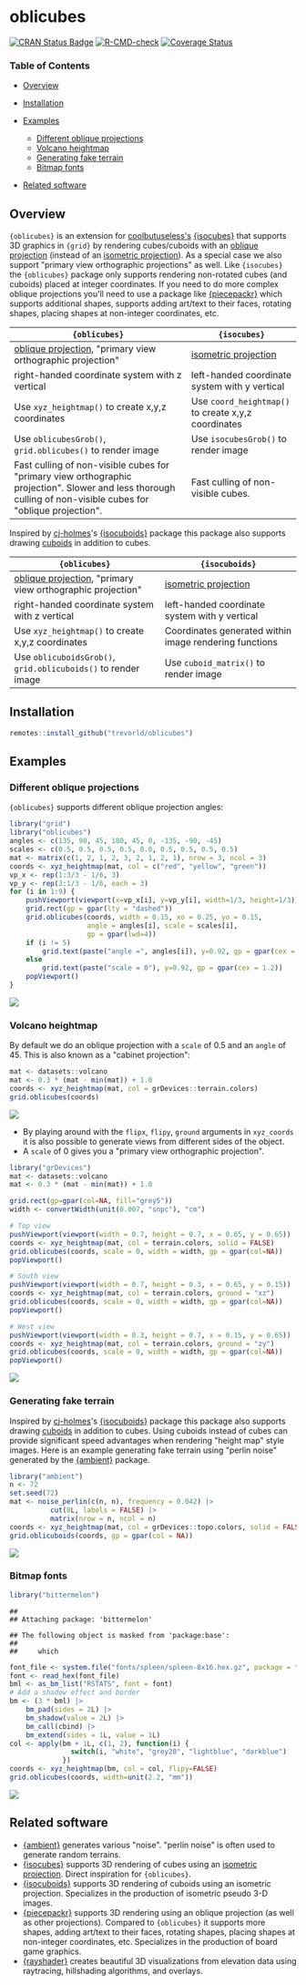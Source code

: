 <!-- # oblicubes <img src="man/figures/logo.png" align="right" width="200px" alt="oblicubes hex sticker"> -->
# oblicubes

[![CRAN Status Badge](https://www.r-pkg.org/badges/version/oblicubes)](https://cran.r-project.org/package=oblicubes)
[![R-CMD-check](https://github.com/trevorld/oblicubes/workflows/R-CMD-check/badge.svg)](https://github.com/trevorld/oblicubes/actions)
[![Coverage Status](https://codecov.io/gh/trevorld/oblicubes/branch/main/graph/badge.svg?token=WV34OH5BI9)](https://codecov.io/gh/trevorld/oblicubes)

### Table of Contents

* [Overview](#overview)
* [Installation](#installation)
* [Examples](#examples)

  + [Different oblique projections](#oblique)
  + [Volcano heightmap](#volcano)
  + [Generating fake terrain](#terrain)
  + [Bitmap fonts](#bitmap)

* [Related software](#related)

## <a name="overview">Overview</a>

`{oblicubes}` is an extension for [coolbutuseless's](https://github.com/coolbutuseless) [{isocubes}](https://github.com/coolbutuseless/isocubes) that supports 3D graphics in `{grid}` by rendering cubes/cuboids with an [oblique projection](https://en.wikipedia.org/wiki/Oblique_projection) (instead of an [isometric projection](https://en.wikipedia.org/wiki/Isometric_projection)).  As a special case we also support "primary view orthographic projections" as well.  Like `{isocubes}` the `{oblicubes}` package only supports rendering non-rotated cubes (and cuboids) placed at integer coordinates.  If you need to do more complex oblique projections you'll need to use a package like [{piecepackr}](https://github.com/piecepackr/piecepackr) which supports additional shapes, supports adding art/text to their faces, rotating shapes, placing shapes at non-integer coordinates, etc.

| `{oblicubes}` | `{isocubes}` |
|---|---|
| [oblique projection](https://en.wikipedia.org/wiki/Oblique_projection), "primary view orthographic projection" | [isometric projection](https://en.wikipedia.org/wiki/Isometric_projection) | 
| right-handed coordinate system with z vertical  | left-handed coordinate system with y vertical |
| Use `xyz_heightmap()` to create x,y,z coordinates | Use `coord_heightmap()` to create x,y,z coordinates |
| Use `oblicubesGrob()`, `grid.oblicubes()` to render image | Use `isocubesGrob()` to render image |
| Fast culling of non-visible cubes for "primary view orthographic projection".  Slower and less thorough culling of non-visible cubes for "oblique projection". | Fast culling of non-visible cubes. |

Inspired by [cj-holmes](https://github.com/cj-holmes)'s [{isocuboids}](https://github.com/cj-holmes/isocuboids) package this package also supports drawing [cuboids](https://en.wikipedia.org/wiki/Cuboid) in addition to cubes.

| `{oblicubes}` | `{isocuboids}` |
|---|---|
| [oblique projection](https://en.wikipedia.org/wiki/Oblique_projection), "primary view orthographic projection" | [isometric projection](https://en.wikipedia.org/wiki/Isometric_projection) | 
| right-handed coordinate system with z vertical  | left-handed coordinate system with y vertical |
| Use `xyz_heightmap()` to create x,y,z coordinates | Coordinates generated within image rendering functions |
| Use `oblicuboidsGrob()`, `grid.oblicuboids()` to render image | Use `cuboid_matrix()` to render image |

## <a name="installation">Installation</a>


```r
remotes::install_github("trevorld/oblicubes")
```

## <a name="examples">Examples</a>



### <a name="oblique">Different oblique projections</a>

`{oblicubes}` supports different oblique projection angles:


```r
library("grid")
library("oblicubes")
angles <- c(135, 90, 45, 180, 45, 0, -135, -90, -45)
scales <- c(0.5, 0.5, 0.5, 0.5, 0.0, 0.5, 0.5, 0.5, 0.5)
mat <- matrix(c(1, 2, 1, 2, 3, 2, 1, 2, 1), nrow = 3, ncol = 3)
coords <- xyz_heightmap(mat, col = c("red", "yellow", "green"))
vp_x <- rep(1:3/3 - 1/6, 3)
vp_y <- rep(3:1/3 - 1/6, each = 3)
for (i in 1:9) {
    pushViewport(viewport(x=vp_x[i], y=vp_y[i], width=1/3, height=1/3))
    grid.rect(gp = gpar(lty = "dashed"))
    grid.oblicubes(coords, width = 0.15, xo = 0.25, yo = 0.15,
                   angle = angles[i], scale = scales[i],
                   gp = gpar(lwd=4))
    if (i != 5)
        grid.text(paste("angle =", angles[i]), y=0.92, gp = gpar(cex = 1.2))
    else
        grid.text(paste("scale = 0"), y=0.92, gp = gpar(cex = 1.2))
    popViewport()
}
```

![](man/figures/README-angles-1.png)

### <a name="volcano">Volcano heightmap</a>

By default we do an oblique projection with a `scale` of 0.5 and an `angle` of 45.  This is also known as a "cabinet projection":


```r
mat <- datasets::volcano
mat <- 0.3 * (mat - min(mat)) + 1.0
coords <- xyz_heightmap(mat, col = grDevices::terrain.colors)
grid.oblicubes(coords)
```

![](man/figures/README-volcano_oblique-1.png)

* By playing around with the `flipx`, `flipy`, `ground` arguments in `xyz_coords` it is also possible to generate views from different sides of the object.  
* A `scale` of 0 gives you a "primary view orthographic projection".


```r
library("grDevices")
mat <- datasets::volcano
mat <- 0.3 * (mat - min(mat)) + 1.0

grid.rect(gp=gpar(col=NA, fill="grey5"))
width <- convertWidth(unit(0.007, "snpc"), "cm")

# Top view
pushViewport(viewport(width = 0.7, height = 0.7, x = 0.65, y = 0.65))
coords <- xyz_heightmap(mat, col = terrain.colors, solid = FALSE)
grid.oblicubes(coords, scale = 0, width = width, gp = gpar(col=NA))
popViewport()

# South view
pushViewport(viewport(width = 0.7, height = 0.3, x = 0.65, y = 0.15))
coords <- xyz_heightmap(mat, col = terrain.colors, ground = "xz")
grid.oblicubes(coords, scale = 0, width = width, gp = gpar(col=NA))
popViewport()

# West view
pushViewport(viewport(width = 0.3, height = 0.7, x = 0.15, y = 0.65))
coords <- xyz_heightmap(mat, col = terrain.colors, ground = "zy")
grid.oblicubes(coords, scale = 0, width = width, gp = gpar(col=NA))
popViewport()
```

![](man/figures/README-volcano_orthographic-1.png)

### <a name="terrain">Generating fake terrain</a>

Inspired by [cj-holmes](https://github.com/cj-holmes)'s [{isocuboids}](https://github.com/cj-holmes/isocuboids) package this package also supports drawing [cuboids](https://en.wikipedia.org/wiki/Cuboid) in addition to cubes.  Using cuboids instead of cubes can provide significant speed advantages when rendering "height map" style images.  Here is an example generating fake terrain using "perlin noise" generated by the [{ambient}](https://github.com/thomasp85/ambient) package.


```r
library("ambient")
n <- 72
set.seed(72)
mat <- noise_perlin(c(n, n), frequency = 0.042) |>
          cut(8L, labels = FALSE) |>
          matrix(nrow = n, ncol = n)
coords <- xyz_heightmap(mat, col = grDevices::topo.colors, solid = FALSE)
grid.oblicuboids(coords, gp = gpar(col = NA))
```

![](man/figures/README-terrain_cuboids-1.png)

### <a name="bitmap">Bitmap fonts</a>


```r
library("bittermelon")
```

```
## 
## Attaching package: 'bittermelon'
```

```
## The following object is masked from 'package:base':
## 
##     which
```

```r
font_file <- system.file("fonts/spleen/spleen-8x16.hex.gz", package = "bittermelon")
font <- read_hex(font_file)
bml <- as_bm_list("RSTATS", font = font)
# Add a shadow effect and border
bm <- (3 * bml) |>
    bm_pad(sides = 2L) |>
    bm_shadow(value = 2L) |>
    bm_call(cbind) |>
    bm_extend(sides = 1L, value = 1L)
col <- apply(bm + 1L, c(1, 2), function(i) {
               switch(i, "white", "grey20", "lightblue", "darkblue")
             })
coords <- xyz_heightmap(bm, col = col, flipy=FALSE)
grid.oblicubes(coords, width=unit(2.2, "mm"))
```

![](man/figures/README-bitmap_font-1.png)

## <a name="related">Related software</a>

* [{ambient}](https://github.com/thomasp85/ambient) generates various "noise".  "perlin noise" is often used to generate random terrains.
* [{isocubes}](https://github.com/coolbutuseless/isocubes) supports 3D rendering of cubes using an [isometric projection](https://en.wikipedia.org/wiki/Isometric_projection).  Direct inspiration for `{oblicubes}`.
* [{isocuboids}](https://github.com/cj-holmes/isocuboids) supports 3D rendering of cuboids using an isometric projection.  Specializes in the production of isometric pseudo 3-D images.
* [{piecepackr}](https://github.com/piecepackr/piecepackr) supports 3D rendering using an oblique projection (as well as other projections).  Compared to `{oblicubes}` it supports more shapes, adding art/text to their faces, rotating shapes, placing shapes at non-integer coordinates, etc.  Specializes in the production of board game graphics.
* [{rayshader}](https://github.com/tylermorganwall/rayshader) creates beautiful 3D visualizations from elevation data using raytracing, hillshading algorithms, and overlays.
